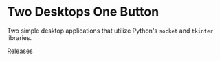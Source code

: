 # Two Desktops One Button
Two simple desktop applications that utilize Python's `socket` and `tkinter` libraries.

[Releases](https://github.com/Evgen1987RUS/Two-Desktops-Button/releases)
